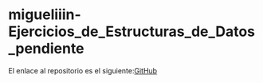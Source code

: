 # migueliiin-Ejercicios_de_Estructuras_de_Datos_pendiente

El enlace al repositorio es el siguiente:[GitHub](https://github.com/migueliiin/migueliiin-Ejercicios_de_Estructuras_de_Datos_pendiente.git)
